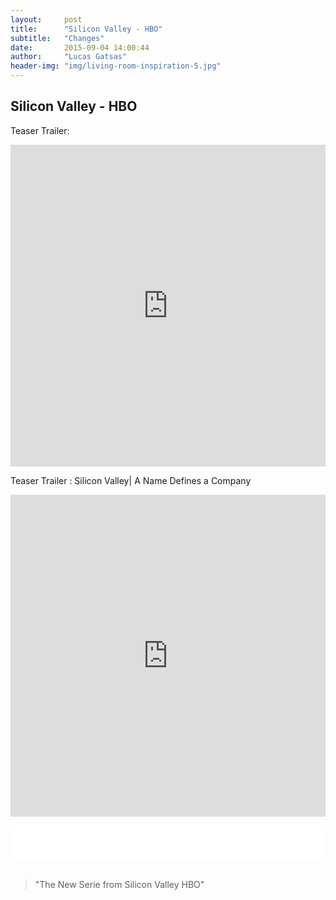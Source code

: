 ```yaml
---
layout:     post
title:      "Silicon Valley - HBO"
subtitle:   "Changes"
date:       2015-09-04 14:00:44
author:     "Lucas Gatsas"
header-img: "img/living-room-inspiration-5.jpg"
---
```

<h2 class="section-heading"> Silicon Valley - HBO</h2>



Teaser Trailer: 
<iframe width="100%" height="515" src="https://www.youtube.com/embed/69V__a49xtw" frameborder="0" allowfullscreen></iframe>

<br>

Teaser Trailer : Silicon Valley| A Name Defines a Company
<iframe width="100%" height="515" src="https://www.youtube.com/embed/xrTVh13N35I" frameborder="0" allowfullscreen></iframe>


<div style="overflow:auto; height=200; width=100%;">
<pre style="color:black;background:white;"><pre>



</pre></pre></div>



<blockquote>
"The New Serie from Silicon Valley HBO"
</blockquote>


